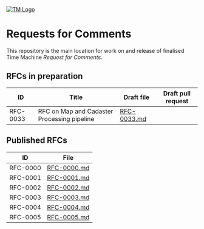 [![TM Logo](tm_logo.png)](https://www.timemachine.eu)

# Requests for Comments

This repository is the main location for work on and release of finalised Time
Machine _Request for Comments_.

## RFCs in preparation

| ID       | Title                                       | Draft file                                       | Draft pull request |
| -------- | ------------------------------------------- | ------------------------------------------------ | ------------------ |
| RFC-0033 | RFC on Map and Cadaster Processing pipeline | [RFC-0033.md](files/drafts/RFC-0000/RFC-0033.md) |                    |

## Published RFCs

| ID       | File                                               |
| -------- | -------------------------------------------------- |
| RFC-0000 | [RFC-0000.md](files/releases/RFC-0000/RFC-0000.md) |
| RFC-0001 | [RFC-0001.md](files/releases/RFC-0001/RFC-0001.md) |
| RFC-0002 | [RFC-0002.md](files/releases/RFC-0002/RFC-0002.md) |
| RFC-0003 | [RFC-0003.md](files/releases/RFC-0003/RFC-0003.md) |
| RFC-0004 | [RFC-0004.md](files/releases/RFC-0004/RFC-0004.md) |
| RFC-0005 | [RFC-0005.md](files/releases/RFC-0005/RFC-0005.md) |
